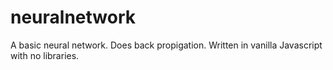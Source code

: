 # neuralnetwork
A basic neural network.  Does  back propigation. Written in vanilla Javascript with no libraries.
